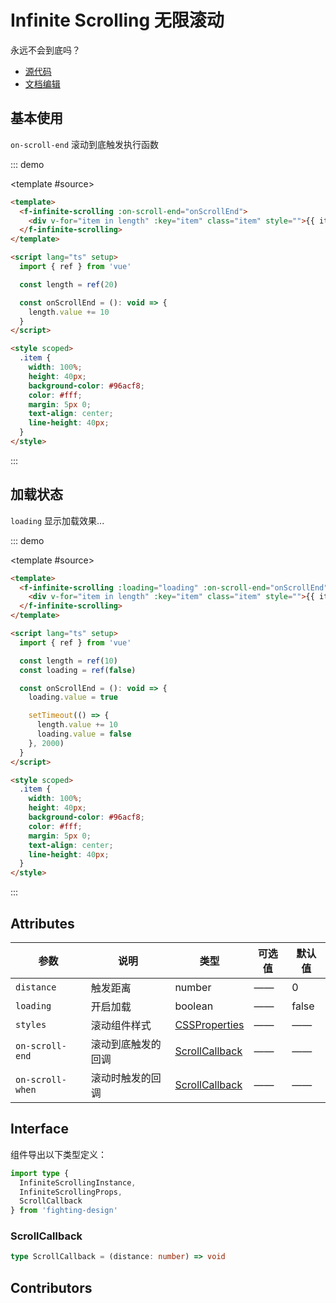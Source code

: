 # Infinite Scrolling 无限滚动

永远不会到底吗？

- [源代码](https://github.com/FightingDesign/fighting-design/tree/master/packages/fighting-design/infinite-scrolling)
- [文档编辑](https://github.com/FightingDesign/fighting-design/blob/master/docs/components/infinite-scrolling.md)

## 基本使用

`on-scroll-end` 滚动到底触发执行函数

::: demo

<template #source>
<demo1-vue />
</template>

```html
<template>
  <f-infinite-scrolling :on-scroll-end="onScrollEnd">
    <div v-for="item in length" :key="item" class="item" style="">{{ item }}</div>
  </f-infinite-scrolling>
</template>

<script lang="ts" setup>
  import { ref } from 'vue'

  const length = ref(20)

  const onScrollEnd = (): void => {
    length.value += 10
  }
</script>

<style scoped>
  .item {
    width: 100%;
    height: 40px;
    background-color: #96acf8;
    color: #fff;
    margin: 5px 0;
    text-align: center;
    line-height: 40px;
  }
</style>
```

:::

## 加载状态

`loading` 显示加载效果...

::: demo

<template #source>
<demo2-vue />
</template>

```html
<template>
  <f-infinite-scrolling :loading="loading" :on-scroll-end="onScrollEnd">
    <div v-for="item in length" :key="item" class="item" style="">{{ item }}</div>
  </f-infinite-scrolling>
</template>

<script lang="ts" setup>
  import { ref } from 'vue'

  const length = ref(10)
  const loading = ref(false)

  const onScrollEnd = (): void => {
    loading.value = true

    setTimeout(() => {
      length.value += 10
      loading.value = false
    }, 2000)
  }
</script>

<style scoped>
  .item {
    width: 100%;
    height: 40px;
    background-color: #96acf8;
    color: #fff;
    margin: 5px 0;
    text-align: center;
    line-height: 40px;
  }
</style>
```

:::

## Attributes

| 参数             | 说明               | 类型                                                                       | 可选值 | 默认值 |
| ---------------- | ------------------ | -------------------------------------------------------------------------- | ------ | ------ |
| `distance`       | 触发距离           | number                                                                     | ——     | 0      |
| `loading`        | 开启加载           | boolean                                                                    | ——     | false  |
| `styles`         | 滚动组件样式       | [CSSProperties](https://cn.vuejs.org/api/utility-types.html#cssproperties) | ——     | ——     |
| `on-scroll-end`  | 滚动到底触发的回调 | <a href="#scrollcallback">ScrollCallback</a>                               | ——     | ——     |
| `on-scroll-when` | 滚动时触发的回调   | <a href="#scrollcallback">ScrollCallback</a>                               | ——     | ——     |

## Interface

组件导出以下类型定义：

```ts
import type {
  InfiniteScrollingInstance,
  InfiniteScrollingProps,
  ScrollCallback
} from 'fighting-design'
```

### ScrollCallback

```ts
type ScrollCallback = (distance: number) => void
```

## Contributors

<a href="https://github.com/Tyh2001" target="_blank">
  <f-avatar round src="https://avatars.githubusercontent.com/u/73180970?v=4" />
</a>

<a href="https://github.com/HoldingTheGhostAtTheGrave" target="_blank">
  <f-avatar round src="https://avatars.githubusercontent.com/u/76578532?v=4" />
</a>

<script setup lang="ts">
  import demo1Vue from './_demos/infinite-scrolling/demo1.vue'
  import demo2Vue from './_demos/infinite-scrolling/demo2.vue'
</script>
